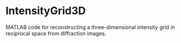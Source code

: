 # IntensityGrid3D
MATLAB code for reconstructing a three-dimensional intensity grid in reciprocal space from diffraction images.
